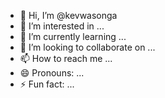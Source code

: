 - 👋 Hi, I’m @kevwasonga
- 👀 I’m interested in  ...
- 🌱 I’m currently learning ...
- 💞️ I’m looking to collaborate on ...
- 📫 How to reach me ...
- 😄 Pronouns: ...
- ⚡ Fun fact: ...

<!---
kevwasonga/kevwasonga is a ✨ special ✨ repository because its `README.md` (this file) appears on your GitHub profile.
You can click the Preview link to take a look at your changes.
--->
